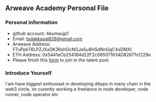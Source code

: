 ## Arweave Academy Personal File

### Personal information

- github account: Akumaujp1
- Email: bulakkapal826@gmail.com
- Arweave Address: F7uPpkT6LPZJXxDK36shGcNGJaSu8HSdNnGqC4sDMXI
- ETH Address: 0x5441eCb254184d22F2c065071634D82671cf229e
- Please finish this [form](https://docs.google.com/forms/d/e/1FAIpQLSfWA5fIIcBgmRppm3jNz5vmf9Mai_QMVil-2pO4r7YKn_Zhtw/viewform?usp=sf_link) to join in the talent pool.

### Introduce Yourself
 i'am have biggest enthusiast in developing dApps in many chain in the web3 circle, im curently working a freelance in node developer, node runner, node operator etc
